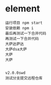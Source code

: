 # element

```
运行项目 npm start
安装依赖 npm i
最后再测试一下合并代码
再测试一下合并代码
大萨达萨达
大萨dsa大萨
大萨
大萨


v2.0.0swd
测试分支提交远程仓库
```

